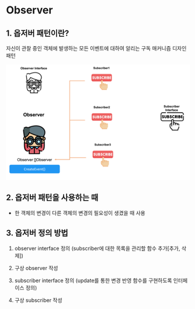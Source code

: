 # Observer

## 1. 옵저버 패턴이란?

자신이 관찰 중인 객체에 발생하는 모든 이벤트에 대하여 알리는 구독 매커니즘 디자인 패턴

![Untitled](observer/observer.png)

## 2. 옵저버 패턴을 사용하는 때

- 한 객체의 변경이 다른 객체의 변경의 필요성이 생겼을 때 사용

## 3. 옵저버 정의 방법

1) observer interface 정의 (subscriber에 대한 목록을 관리할 함수 추가[추가, 삭제])

2) 구상 observer 작성

3) subscriber interface 정의 (update를 통한 변경 반영 함수를 구현하도록 인터페이스 정의)

4) 구상 subscriber 작성